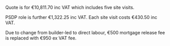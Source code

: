  Quote is for €10,811.70 inc VAT which includes five site visits.

 PSDP role is further €1,322.25 inc VAT. Each site visit costs €430.50 inc VAT.

 Due to change from builder-led to direct labour, €500 mortgage release fee is replaced with €950 ex VAT fee.

